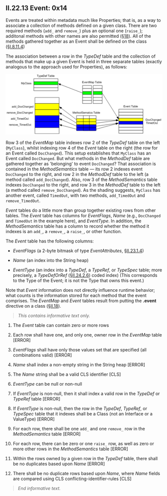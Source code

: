 ## II.22.13 Event: 0x14

Events are treated within metadata much like Properties; that is, as a way to associate a collection of methods defined on a given class. There are two required methods (`add_` and `remove_`) plus an optional one (`raise_`); additonal methods with other names are also permitted (§[18](#todo-missing-hyperlink)). All of the methods gathered together as an Event shall be defined on the class (§[I.8.11.4](i.8.11.4-event-definitions.md))

The association between a row in the _TypeDef_ table and the collection of methods that make up a given Event is held in three separate tables (exactly analogous to the approach used for Properties), as follows:

 ![Event table example](ii.22.13-event-figure-1.png)

Row 3 of the _EventMap_ table indexes row 2 of the _TypeDef_ table on the left (`MyClass`), whilst indexing row 4 of the _Event_ table on the right (the row for an Event called `DocChanged`). This setup establishes that `MyClass` has an Event called `DocChanged`. But what methods in the _MethodDef_ table are gathered together as 'belonging' to event `DocChanged`? That association is contained in the _MethodSemantics_ table &mdash; its row 2 indexes event `DocChanged` to the right, and row 2 in the _MethodDef_ table to the left (a method called `add_DocChanged`). Also, row 3 of the _MethodSemantics_ table indexes `DocChanged` to the right, and row 3 in the _MethodDef_ table to the left (a method called `remove_DocChanged`). As the shading suggests, `MyClass` has another event, called `TimedOut`, with two methods, `add_TimedOut` and `remove_TimedOut`.

_Event_ tables do a little more than group together existing rows from other tables. The _Event_ table has columns for _EventFlags_, _Name_ (e.g., `DocChanged` and `TimedOut` in the example here), and _EventType_. In addition, the _MethodSemantics_ table has a column to record whether the method it indexes is an `add_`, a `remove_`, a `raise_`, or other function.

The _Event_ table has the following columns:

 * _EventFlags_ (a 2-byte bitmask of type _EventAttributes_, §[II.23.1.4](ii.23.1.4-flags-for-events-eventattributes.md))

 * _Name_ (an index into the String heap)

 * _EventType_ (an index into a _TypeDef_, a _TypeRef_, or _TypeSpec_ table; more precisely, a _TypeDefOrRef_ (§[II.24.2.6](ii.24.2.6-metadata-stream.md)) coded index) (This corresponds to the Type of the Event; it is not the Type that owns this event.)

Note that _Event_ information does not directly influence runtime behavior; what counts is the information stored for each method that the event comprises. The _EventMap_ and _Event_ tables result from putting the **.event** directive on a class (§[II.18](#todo-missing-hyperlink)).

> _This contains informative text only._

 1. The _Event_ table can contain zero or more rows

 2. Each row shall have one, and only one, owner row in the _EventMap_ table \[ERROR\]

 3. _EventFlags_ shall have only those values set that are specified (all combinations valid) \[ERROR\]

 4. _Name_ shall index a non-empty string in the String heap \[ERROR\]

 5. The _Name_ string shall be a valid CLS identifier \[CLS\]

 6. _EventType_ can be null or non-null

 7. If _EventType_ is non-null, then it shall index a valid row in the _TypeDef_ or _TypeRef_ table \[ERROR\]

 8. If _EventType_ is non-null, then the row in the _TypeDef_, _TypeRef_, or _TypeSpec_ table that it indexes shall be a Class (not an Interface or a ValueType) \[ERROR\]

 9. For each row, there shall be one `add_` and one `remove_` row in the _MethodSemantics_ table \[ERROR\]

 10. For each row, there can be zero or one `raise_` row, as well as zero or more other rows in the _MethodSemantics_ table \[ERROR\]

 11. Within the rows owned by a given row in the _TypeDef_ table, there shall be no duplicates based upon _Name_ \[ERROR\]

 12. There shall be no duplicate rows based upon _Name_, where _Name_ fields are compared using CLS conflicting-identifier-rules \[CLS\]

> _End informative text._
